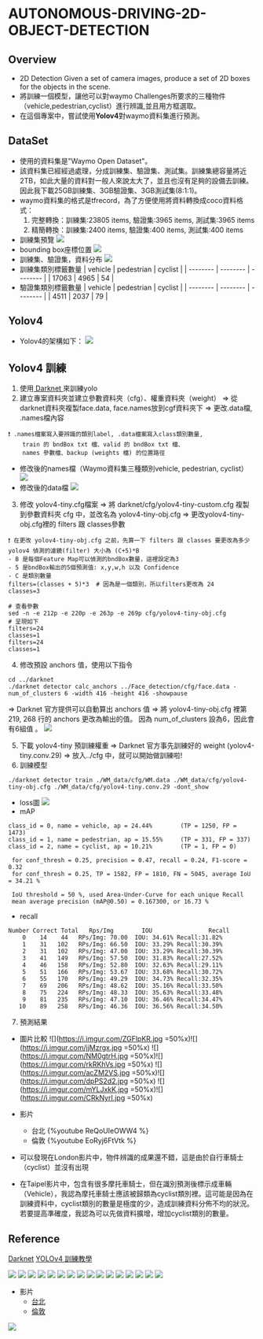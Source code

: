 # AUTONOMOUS-DRIVING-2D-OBJECT-DETECTION

## Overview
* 2D Detection
Given a set of camera images, produce a set of 2D boxes for the objects in the scene.
* 將訓練一個模型，讓他可以對waymo Challenges所要求的三種物件（vehicle,pedestrian,cyclist）進行辨識,並且用方框選取。
* 在這個專案中，嘗試使用**Yolov4**對waymo資料集進行預測。
## DataSet
* 使用的資料集是"Waymo Open Dataset"。
* 該資料集已經經過處理，分成訓練集、驗證集、測試集。訓練集總容量將近2TB，如此大量的資料對一般人來說太大了，並且也沒有足夠的設備去訓練。因此我下載25GB訓練集、3GB驗證集、3GB測試集(8:1:1)。
* waymo資料集的格式是tfrecord，為了方便使用將資料轉換成coco資料格式：
    1. 完整轉換：訓練集:23805 items, 驗證集:3965 items, 測試集:3965 items
    2. 精簡轉換：訓練集:2400 items, 驗證集:400 items, 測試集:400 items
* 訓練集預覽
![](https://i.imgur.com/LIcosQE.png)
* bounding box座標位置
![](https://i.imgur.com/EkIQ0u2.png)
* 訓練集、驗證集，資料分布
![](https://i.imgur.com/5KRUPZy.jpg)
* 訓練集類別標籤數量
    | vehicle | pedestrian | cyclist |
    | -------- | -------- | -------- |
    | 17063     | 4965     |  54     |
* 驗證集類別標籤數量
    | vehicle | pedestrian | cyclist |
    | -------- | -------- | -------- |
    | 4511     | 2037     |  79     |
## Yolov4
* Yolov4的架構如下：
![](https://i.imgur.com/BKB83Od.png)

## Yolov4 訓練
1. 使用[ Darknet ](https://github.com/alexeyab/darknet)來訓練yolo
2. 建立專案資料夾並建立參數資料夾（cfg）、權重資料夾（weight） 
&rArr; 從darknet資料夾複製face.data, face.names放到cgf資料夾下
&rArr; 更改.data檔, .names檔內容
```
❗ .names檔案寫入要辨識的類別label, .data檔案寫入class類別數量, 
    train 的 bndBox txt 檔、valid 的 bndBox txt 檔、
    names 參數檔、backup (weights 檔) 的位置路徑
```
* 修改後的names檔（Waymo資料集三種類別vehicle, pedestrian, cyclist） 
    ![](https://i.imgur.com/ypKr31y.png)
* 修改後的data檔
    ![](https://i.imgur.com/YIdY5GT.png)
3. 修改 yolov4-tiny.cfg檔案
&rArr; 將 darknet/cfg/yolov4-tiny-custom.cfg 複製到參數資料夾 cfg 中，並改名為 yolov4-tiny-obj.cfg
&rArr; 更改yolov4-tiny-obj.cfg裡的 filters 跟 classes參數
```
❗ 在更改 yolov4-tiny-obj.cfg 之前，先算一下 filters 跟 classes 要更改為多少
yolov4 偵測的濾鏡(filter) 大小為 (C+5)*B
- B 是每個Feature Map可以偵測的bndBox數量，這裡設定為3
- 5 是bndBox輸出的5個預測值: x,y,w,h 以及 Confidence
- C 是類別數量
filters=(classes + 5)*3  # 因為是一個類別，所以filters更改為 24
classes=3  
``` 
``` 
# 查看參數
sed -n -e 212p -e 220p -e 263p -e 269p cfg/yolov4-tiny-obj.cfg
# 呈現如下 
filters=24
classes=1
filters=24
classes=1
``` 
4. 修改預設 anchors 值，使用以下指令 
``` 
cd ../darknet
./darknet detector calc_anchors ../Face_detection/cfg/face.data -num_of_clusters 6 -width 416 -height 416 -showpause
``` 
&rArr; Darknet 官方提供可以自動算出 anchors 值
&rArr; 將 yolov4-tiny-obj.cfg 裡第 219, 268 行的 anchors 更改為輸出的值。
因為 num_of_clusters 設為6，因此會有6組值 。
![](https://i.imgur.com/NMHCZc4.png)


5. 下載 yolov4-tiny 預訓練權重
&rArr; Darknet 官方事先訓練好的 weight (yolov4-tiny.conv.29) 
&rArr; 放入../cfg 中，就可以開始做訓練啦!
6. 訓練模型
``` 
./darknet detector train ./WM_data/cfg/WM.data ./WM_data/cfg/yolov4-tiny-obj.cfg ./WM_data/cfg/yolov4-tiny.conv.29 -dont_show
``` 
* loss圖
![](https://i.imgur.com/FHGkorJ.png)
* mAP
``` 
class_id = 0, name = vehicle, ap = 24.44%   	 (TP = 1250, FP = 1473) 
class_id = 1, name = pedestrian, ap = 15.55%   	 (TP = 331, FP = 337) 
class_id = 2, name = cyclist, ap = 10.21%   	 (TP = 1, FP = 0) 

 for conf_thresh = 0.25, precision = 0.47, recall = 0.24, F1-score = 0.32 
 for conf_thresh = 0.25, TP = 1582, FP = 1810, FN = 5045, average IoU = 34.21 % 

 IoU threshold = 50 %, used Area-Under-Curve for each unique Recall 
 mean average precision (mAP@0.50) = 0.167300, or 16.73 % 
```
* recall
```
Number Correct Total   Rps/Img        IOU                Recall 
    0    14    44	RPs/Img: 70.00	IOU: 34.61%	Recall:31.82%
    1    31   102	RPs/Img: 66.50	IOU: 33.29%	Recall:30.39%
    2    31   102	RPs/Img: 47.00	IOU: 33.29%	Recall:30.39%
    3    41   149	RPs/Img: 57.50	IOU: 31.83%	Recall:27.52%
    4    46   158	RPs/Img: 52.80	IOU: 32.63%	Recall:29.11%
    5    51   166	RPs/Img: 53.67	IOU: 33.68%	Recall:30.72%
    6    55   170	RPs/Img: 49.29	IOU: 34.73%	Recall:32.35%
    7    69   206	RPs/Img: 48.62	IOU: 35.16%	Recall:33.50%
    8    75   224	RPs/Img: 48.33	IOU: 35.63%	Recall:33.48%
    9    81   235	RPs/Img: 47.10	IOU: 36.46%	Recall:34.47%
   10    89   258	RPs/Img: 46.36	IOU: 36.56%	Recall:34.50%
```
7. 預測結果
* 圖片比較
![](https://i.imgur.com/ZGFlpKR.jpg =50%x)![](https://i.imgur.com/jjMzrgx.jpg =50%x)
![](https://i.imgur.com/NM0gtrH.jpg =50%x)![](https://i.imgur.com/rkRKhVs.jpg =50%x)
![](https://i.imgur.com/acZM2VS.jpg =50%x)![](https://i.imgur.com/dpPS2d2.jpg =50%x)
![](https://i.imgur.com/mYLJxkK.jpg =50%x)![](https://i.imgur.com/CRkNyrI.jpg =50%x)
* 影片
    * 台北
    {%youtube ReQoUIeOWW4 %}
    * 倫敦
    {%youtube EoRyj6FtVtk %}

* 可以發現在London影片中，物件辨識的成果還不錯，這是由於自行車騎士（cyclist）並沒有出現
* 在Taipel影片中，包含有很多摩托車騎士，但在識別預測後標示成車輛（Vehicle），我認為摩托車騎士應該被歸類為cyclist類別裡。這可能是因為在訓練資料中，cyclist類別的數量是極度的少，造成訓練資料分佈不均的狀況。若要提高準確度，我認為可以先做資料擴增，增加cyclist類別的數量。


## Reference
[Darknet](https://github.com/alexeyab/darknet)
[YOLOv4 訓練教學](https://medium.com/ching-i/yolo-c49f70241aa7)


<img src="./images/image (2).jpg" />
<img src="./images/image (3).jpg" />
<img src="./images/image (4).jpg" />
<img src="./images/image (5).jpg" />
<img src="./images/image (6).jpg" />
<img src="./images/image (7).jpg" />
<img src="./images/image (8).jpg" />
<img src="./images/image (9).jpg" />
<img src="./images/image (10).jpg" />
<img src="./images/image (11).jpg" />
<img src="./images/image (12).jpg" />
<img src="./images/image (13).jpg" />
<img src="./images/image (14).jpg" />
<img src="./images/image (15).jpg" />
<img src="./images/image (16).jpg" />
<img src="./images/image (17).jpg" />

* 影片
    * [台北](
    https://www.youtube.com/watch?v=59zzxkmw65Q&ab_channel=Bloss0m)
    * [倫敦](
        https://www.youtube.com/watch?v=LLzuFMYALpk&ab_channel=Bloss0m)

<img src="./images/image (18).jpg" />